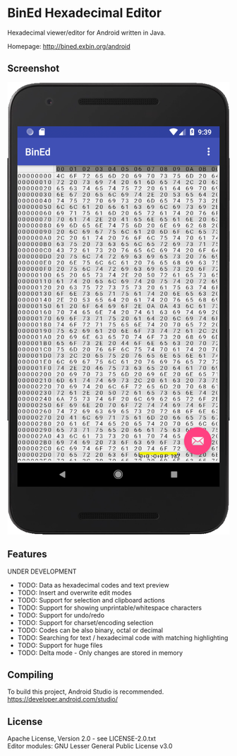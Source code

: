 BinEd Hexadecimal Editor
========================

Hexadecimal viewer/editor for Android written in Java.

Homepage: http://bined.exbin.org/android  

Screenshot
----------

![BinEd-Editor Screenshot](images/editor_screenshot.png?raw=true)

Features
--------

UNDER DEVELOPMENT  

- TODO: Data as hexadecimal codes and text preview
- TODO: Insert and overwrite edit modes
- TODO: Support for selection and clipboard actions
- TODO: Support for showing unprintable/whitespace characters
- TODO: Support for undo/redo
- TODO: Support for charset/encoding selection
- TODO: Codes can be also binary, octal or decimal
- TODO: Searching for text / hexadecimal code with matching highlighting
- TODO: Support for huge files
- TODO: Delta mode - Only changes are stored in memory

Compiling
---------

To build this project, Android Studio is recommended.
https://developer.android.com/studio/  

License
-------

Apache License, Version 2.0 - see LICENSE-2.0.txt  
Editor modules: GNU Lesser General Public License v3.0  

